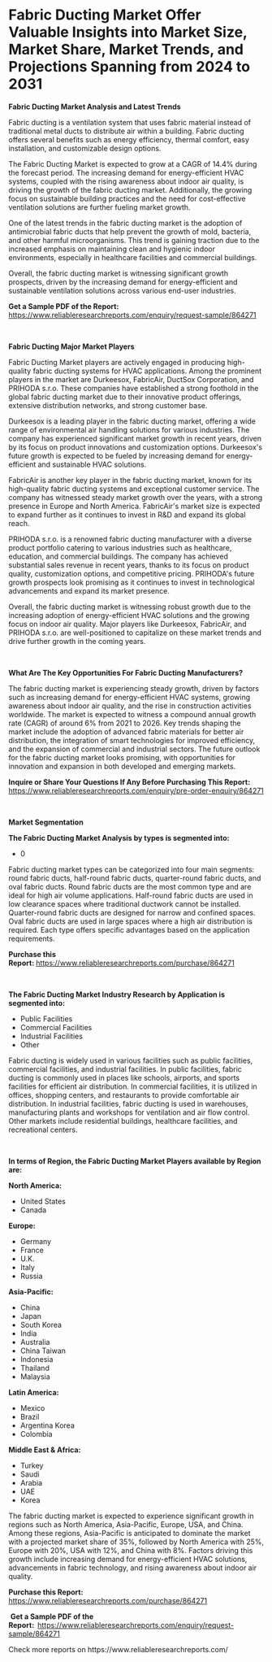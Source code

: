 <p><h1>Fabric Ducting Market Offer Valuable Insights into Market Size, Market Share, Market Trends, and Projections Spanning from 2024 to 2031</h1></p><p><strong>Fabric Ducting Market Analysis and Latest Trends</strong></p>
<p><p>Fabric ducting is a ventilation system that uses fabric material instead of traditional metal ducts to distribute air within a building. Fabric ducting offers several benefits such as energy efficiency, thermal comfort, easy installation, and customizable design options.</p><p>The Fabric Ducting Market is expected to grow at a CAGR of 14.4% during the forecast period. The increasing demand for energy-efficient HVAC systems, coupled with the rising awareness about indoor air quality, is driving the growth of the fabric ducting market. Additionally, the growing focus on sustainable building practices and the need for cost-effective ventilation solutions are further fueling market growth.</p><p>One of the latest trends in the fabric ducting market is the adoption of antimicrobial fabric ducts that help prevent the growth of mold, bacteria, and other harmful microorganisms. This trend is gaining traction due to the increased emphasis on maintaining clean and hygienic indoor environments, especially in healthcare facilities and commercial buildings.</p><p>Overall, the fabric ducting market is witnessing significant growth prospects, driven by the increasing demand for energy-efficient and sustainable ventilation solutions across various end-user industries.</p></p>
<p><strong>Get a Sample PDF of the Report:&nbsp;</strong> <a href="https://www.reliableresearchreports.com/enquiry/request-sample/864271">https://www.reliableresearchreports.com/enquiry/request-sample/864271</a></p>
<p>&nbsp;</p>
<p><strong>Fabric Ducting Major Market Players</strong></p>
<p><p>Fabric Ducting Market players are actively engaged in producing high-quality fabric ducting systems for HVAC applications. Among the prominent players in the market are Durkeesox, FabricAir, DuctSox Corporation, and PRIHODA s.r.o. These companies have established a strong foothold in the global fabric ducting market due to their innovative product offerings, extensive distribution networks, and strong customer base.</p><p>Durkeesox is a leading player in the fabric ducting market, offering a wide range of environmental air handling solutions for various industries. The company has experienced significant market growth in recent years, driven by its focus on product innovations and customization options. Durkeesox's future growth is expected to be fueled by increasing demand for energy-efficient and sustainable HVAC solutions.</p><p>FabricAir is another key player in the fabric ducting market, known for its high-quality fabric ducting systems and exceptional customer service. The company has witnessed steady market growth over the years, with a strong presence in Europe and North America. FabricAir's market size is expected to expand further as it continues to invest in R&D and expand its global reach.</p><p>PRIHODA s.r.o. is a renowned fabric ducting manufacturer with a diverse product portfolio catering to various industries such as healthcare, education, and commercial buildings. The company has achieved substantial sales revenue in recent years, thanks to its focus on product quality, customization options, and competitive pricing. PRIHODA's future growth prospects look promising as it continues to invest in technological advancements and expand its market presence.</p><p>Overall, the fabric ducting market is witnessing robust growth due to the increasing adoption of energy-efficient HVAC solutions and the growing focus on indoor air quality. Major players like Durkeesox, FabricAir, and PRIHODA s.r.o. are well-positioned to capitalize on these market trends and drive further growth in the coming years.</p></p>
<p>&nbsp;</p>
<p><strong>What Are The Key Opportunities For Fabric Ducting Manufacturers?</strong></p>
<p><p>The fabric ducting market is experiencing steady growth, driven by factors such as increasing demand for energy-efficient HVAC systems, growing awareness about indoor air quality, and the rise in construction activities worldwide. The market is expected to witness a compound annual growth rate (CAGR) of around 6% from 2021 to 2026. Key trends shaping the market include the adoption of advanced fabric materials for better air distribution, the integration of smart technologies for improved efficiency, and the expansion of commercial and industrial sectors. The future outlook for the fabric ducting market looks promising, with opportunities for innovation and expansion in both developed and emerging markets.</p></p>
<p><strong>Inquire or Share Your Questions If Any Before Purchasing This Report:</strong> <a href="https://www.reliableresearchreports.com/enquiry/pre-order-enquiry/864271">https://www.reliableresearchreports.com/enquiry/pre-order-enquiry/864271</a></p>
<p>&nbsp;</p>
<p><strong>Market Segmentation</strong></p>
<p><strong>The Fabric Ducting Market Analysis by types is segmented into:</strong></p>
<p><ul><li>0</li></ul></p>
<p><p>Fabric ducting market types can be categorized into four main segments: round fabric ducts, half-round fabric ducts, quarter-round fabric ducts, and oval fabric ducts. Round fabric ducts are the most common type and are ideal for high air volume applications. Half-round fabric ducts are used in low clearance spaces where traditional ductwork cannot be installed. Quarter-round fabric ducts are designed for narrow and confined spaces. Oval fabric ducts are used in large spaces where a high air distribution is required. Each type offers specific advantages based on the application requirements.</p></p>
<p><strong>Purchase this Report:&nbsp;</strong><a href="https://www.reliableresearchreports.com/purchase/864271">https://www.reliableresearchreports.com/purchase/864271</a></p>
<p>&nbsp;</p>
<p><strong>The Fabric Ducting Market Industry Research by Application is segmented into:</strong></p>
<p><ul><li>Public Facilities</li><li>Commercial Facilities</li><li>Industrial Facilities</li><li>Other</li></ul></p>
<p><p>Fabric ducting is widely used in various facilities such as public facilities, commercial facilities, and industrial facilities. In public facilities, fabric ducting is commonly used in places like schools, airports, and sports facilities for efficient air distribution. In commercial facilities, it is utilized in offices, shopping centers, and restaurants to provide comfortable air distribution. In industrial facilities, fabric ducting is used in warehouses, manufacturing plants and workshops for ventilation and air flow control. Other markets include residential buildings, healthcare facilities, and recreational centers.</p></p>
<p>&nbsp;</p>
<p><strong>In terms of Region, the Fabric Ducting Market Players available by Region are:</strong></p>
<p>
    <p> <strong> North America: </strong>
        <ul>
            <li>United States</li>
            <li>Canada</li>
        </ul>
        </p> 
    <p> <strong> Europe: </strong>
        <ul>
            <li>Germany</li>
            <li>France</li>
            <li>U.K.</li>
            <li>Italy</li>
            <li>Russia</li>
        </ul>
        </p> 
    <p> <strong> Asia-Pacific: </strong>
        <ul>
            <li>China</li>
            <li>Japan</li>
            <li>South Korea</li>
            <li>India</li>
            <li>Australia</li>
            <li>China Taiwan</li>
            <li>Indonesia</li>
            <li>Thailand</li>
            <li>Malaysia</li>
        </ul>
        </p> 
    <p> <strong> Latin America: </strong>
        <ul>
            <li>Mexico</li>
            <li>Brazil</li>
            <li>Argentina Korea</li>
            <li>Colombia</li>
        </ul>
        </p> 
    <p> <strong> Middle East & Africa: </strong>
        <ul>
            <li>Turkey</li>
            <li>Saudi</li>
            <li>Arabia</li>
            <li>UAE</li>
            <li>Korea</li>
        </ul>
    </p>
    </p>
<p><p>The fabric ducting market is expected to experience significant growth in regions such as North America, Asia-Pacific, Europe, USA, and China. Among these regions, Asia-Pacific is anticipated to dominate the market with a projected market share of 35%, followed by North America with 25%, Europe with 20%, USA with 12%, and China with 8%. Factors driving this growth include increasing demand for energy-efficient HVAC solutions, advancements in fabric technology, and rising awareness about indoor air quality.</p></p>
<p><strong>Purchase this Report: </strong><a href="https://www.reliableresearchreports.com/purchase/864271">https://www.reliableresearchreports.com/purchase/864271</a></p>
<p>&nbsp;<strong>Get a Sample PDF of the Report:&nbsp;&nbsp;</strong><a href="https://www.reliableresearchreports.com/enquiry/request-sample/864271">https://www.reliableresearchreports.com/enquiry/request-sample/864271</a></p>
<p><strong></strong></p>
<p>Check more reports on https://www.reliableresearchreports.com/</p>
